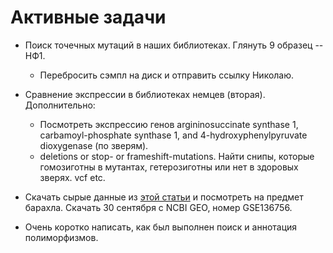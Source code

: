 # Активные задачи

* Поиск точечных мутаций в наших библиотеках. Глянуть 9 образец -- НФ1.
	* Перебросить сэмпл на диск и отправить ссылку Николаю.
* Сравнение экспрессии в библиотеках немцев (вторая). Дополнительно:
	* Посмотреть экспрессию генов argininosuccinate synthase 1, carbamoyl-phosphate synthase 1, and 4-hydroxyphenylpyruvate dioxygenase (по зверям).
	* deletions or stop- or frameshift-mutations. Найти снипы, которые гомозиготны в мутантах, гетерозиготны или нет в здоровых зверях.
	vcf etc.

* Скачать сырые данные из [этой статьи](https://www.sciencedirect.com/science/article/pii/S1046202318304778?via%3Dihub#ec-research-data) и посмотреть на предмет барахла.
Скачать 30 сентября с NCBI GEO, номер GSE136756.
* Очень коротко написать, как был выполнен поиск и аннотация полиморфизмов.
